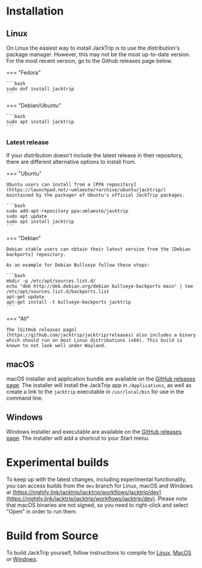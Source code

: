 # Installation
## Linux
On Linux the easiest way to install JackTrip is to use the distribution's package manager. However, this may not be the most up-to-date version. For the most recent version, go to the Github releases page below.

=== "Fedora"

    ```bash
    sudo dnf install jacktrip
    ```

=== "Debian/Ubuntu"

    ```bash
    sudo apt install jacktrip
    ```

### Latest release

If your distribution doesn't include the latest release in their repository, there are different
alternative options to install from.

=== "Ubuntu"

    Ubuntu users can install from a [PPA repository](https://launchpad.net/~umlaeute/+archive/ubuntu/jacktrip/)
    maintained by the packager of Ubuntu's official JackTrip packages.

    ```bash
    sudo add-apt-repository ppa:umlaeute/jacktrip
    sudo apt update
    sudo apt install jacktrip
    ```

=== "Debian"

    Debian stable users can obtain their latest version from the [Debian backports] repository.
    
    As an example for Debian Bullseye follow these steps: 
    
    ```bash
    mkdir -p /etc/apt/sources.list.d/
    echo "deb http://deb.debian.org/debian bullseye-backports main" | tee /etc/apt/sources.list.d/backports.list
    apt-get update
    apt-get install -t bullseye-backports jacktrip
    ``` 

=== "All"

    The [GitHub releases page](https://github.com/jacktrip/jacktrip/releases) also includes a binary
    which should run on most Linux distributions (x64). This build is known to not look well under Wayland.

## macOS
macOS installer and application bundle are available on the [GitHub releases page](https://github.com/jacktrip/jacktrip/releases). The installer will install the JackTrip app in `/Applications`, as well as create a link to the `jacktrip` executable in `/usr/local/bin` for use in the command line.

## Windows
Windows installer and executable are available on the [GitHub releases page](https://github.com/jacktrip/jacktrip/releases). The installer will add a shortcut to your Start menu.

# Experimental builds

To keep up with the latest changes, including experimental functionality, you can access builds from the `dev` branch for Linux, macOS and Windows at [https://nightly.link/jacktrip/jacktrip/workflows/jacktrip/dev](https://nightly.link/jacktrip/jacktrip/workflows/jacktrip/dev). Please note that macOS binaries are not signed, so you need to right-click and select "Open" in order to run them.

# Build from Source
To build JackTrip yourself, follow instructions to compile for [Linux](Build/Linux.md), [MacOS](Build/Mac.md) or [Windows](Build/Windows.md).
